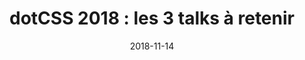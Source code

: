 ---
title: "dotCSS 2018 : les 3 talks à retenir"
date: "2018-11-14"
description: "Partage de mon talk préféré de la DotCSS 2018 : 'How to read color Hex code ?' de Dave Desandro"
url: "https://blog.link-value.fr/dotcss-2018-les-3-talks-%C3%A0-retenir-9990807bd59b"
---